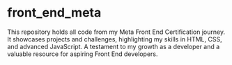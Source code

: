 # front_end_meta
This repository holds all code from my Meta Front End Certification journey. It showcases projects and challenges, highlighting my skills in HTML, CSS, and advanced JavaScript. A testament to my growth as a developer and a valuable resource for aspiring Front End developers.
